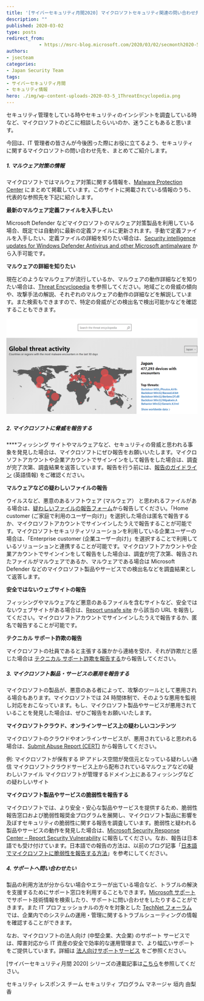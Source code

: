 ```yaml
---
title: '[サイバーセキュリティ月間2020] マイクロソフトセキュリティ関連の問い合わせ先の紹介'
description: ""
published: 2020-03-02
type: posts
redirect_from:
            - https://msrc-blog.microsoft.com/2020/03/02/secmonth2020-5/
authors:
- jsecteam
categories:
- Japan Security Team
tags:
- サイバーセキュリティ月間
- セキュリティ情報
hero: ./img/wp-content-uploads-2020-03-5_1ThreatEncyclopedia.png
---
```

セキュリティ管理をしている時やセキュリティのインシデントを調査している時など、マイクロソフトのどこに相談したらいいのか、迷うこともあると思います。

今回は、IT 管理者の皆さんが今後困った際にお役に立てるよう、セキュリティに関するマイクロソフトの問い合わせ先を、まとめてご紹介します。

##### **1. マルウェア対策の情報**

マイクロソフトではマルウェア対策に関する情報を、[Malware Protection Center](https://www.microsoft.com/en-us/wdsi) にまとめて掲載しています。このサイトに掲載されている情報のうち、代表的な参照先を下記に紹介します。

**最新のマルウェア定義ファイルを入手したい**

Microsoft Defender などマイクロソフトのマルウェア対策製品を利用している場合、既定では自動的に最新の定義ファイルに更新されます。手動で定義ファイルを入手したい、定義ファイルの詳細を知りたい場合は、[Security intelligence updates for Windows Defender Antivirus and other Microsoft antimalware](https://www.microsoft.com/en-us/wdsi/defenderupdates) から入手可能です。

**マルウェアの詳細を知りたい**

現在どのようなマルウェアが流行しているか、マルウェアの動作詳細などを知りたい場合は、[Threat Encyclopedia](https://www.microsoft.com/en-us/wdsi/threats) を参照してください。地域ごとの脅威の傾向や、攻撃手法の解説、それぞれのマルウェアの動作の詳細などを解説しています。また検索もできますので、特定の脅威がどの検出名で検出可能かなどを確認することもできます。

![](./img/wp-content-uploads-2020-03-5_1ThreatEncyclopedia.png)

#####

##### **2. マイクロソフトに脅威を報告する**

\*\*\*\*フィッシング サイトやマルウェアなど、セキュリティの脅威と思われる事象を発見した場合は、マイクロソフトにぜひ報告をお願いいたします。マイクロソフトアカウントや企業アカウントでサインインをして報告をした場合は、調査が完了次第、調査結果を返答しています。報告を行う前には、[報告のガイドライン](https://docs.microsoft.com/en-us/windows/security/threat-protection/intelligence/submission-guide) (英語情報) をご確認ください。

**マルウェアなどの疑わしいファイルの報告**

ウイルスなど、悪意のあるソフトウェア (マルウェア） と思われるファイルがある場合は、[疑わしいファイルの報告フォーム](https://www.microsoft.com/en-us/wdsi/filesubmission)から報告してください。「Home customer (ご家庭で利用のユーザー向け)」を選択した場合は匿名で報告するか、マイクロソフトアカウントでサインインしたうえで報告することが可能です。マイクロソフトセキュリティソリューションを利用している企業ユーザーの場合は、「Enterprise customer (企業ユーザー向け)」を選択することで利用しているソリューションと連携することが可能です。マイクロソフトアカウントや企業アカウントでサインインをして報告をした場合は、調査が完了次第、報告されたファイルがマルウェアであるか、マルウェアである場合は Microsoft Defender などのマイクロソフト製品やサービスでの検出名などを調査結果として返答します。

**安全ではないウェブサイトの報告**

フィッシングやマルウェアなど悪意のあるファイルを含むサイトなど、安全ではないウェブサイトがある場合は、[Report unsafe site](https://www.microsoft.com/en-us/wdsi/support/report-unsafe-site) から該当の URL を報告してください。マイクロソフトアカウントでサインインしたうえで報告するか、匿名で報告することが可能です。

**テクニカル サポート詐欺の報告**

マイクロソフトの社員であると主張する誰かから連絡を受け、それが詐欺だと感じた場合は [テクニカル サポート詐欺を報告する](https://www.microsoft.com/ja-jp/concern/scam?rtc=1)から報告してください。

##### **3. マイクロソフト製品・サービスの悪用を報告する**

マイクロソフトの製品が、悪意のある者によって、攻撃のツールとして悪用される場合もあります。マイクロソフトでは 24 時間体制で、そのような悪用を監視し対応をおこなっています。もし、マイクロソフト製品やサービスが悪用されていることを発見した場合は、ぜひご報告をお願いいたします。

**マイクロソフトクラウド、オンラインサービス上の疑わしいコンテンツ**

マイクロソフトのクラウドやオンラインサービスが、悪用されていると思われる場合は、[Submit Abuse Report (CERT)](https://portal.msrc.microsoft.com/en-us/engage/cars) から報告してください。

例: マイクロソフトが保有する IP アドレス空間が発信元となっている疑わしい通信 マイクロソフトクラウドサービス上から配布されているマルウェアなどの疑わしいファイル マイクロソフトが管理するドメイン上にあるフィッシングなどの疑わしいサイト

**マイクロソフト製品やサービスの脆弱性を報告する**

マイクロソフトでは、より安全・安心な製品やサービスを提供するため、脆弱性報告窓口および脆弱性報奨金プログラムを展開し、マイクロソフト製品に影響を及ぼすセキュリティの脆弱性に関する報告を調査しています。脆弱性と疑われる製品やサービスの動作を発見した場合は、[Microsoft Security Response Center – Report Security Vulnerability](https://msrc.microsoft.com/create-report) に報告してください。なお、報告は日本語でも受け付けています。日本語での報告の方法は、以前のブログ記事「[日本語でマイクロソフトに脆弱性を報告する方法](https://msrc-blog.microsoft.com/2019/10/30/vulnerabilityresponsecenter/)」を参考にしてください。

##### **4. サポートへ問い合わせたい**

製品の利用方法が分からない場合やエラーが出ている場合など、トラブルの解決を支援するためにサポート窓口を利用することもできます。[Microsoft サポート](https://support.microsoft.com/ja-jp)でサポート技術情報を検索したり、サポートに問い合わせをしたりすることができます。また IT プロフェッショナルの方々を対象とした [TechNet フォーラム](https://social.technet.microsoft.com/Forums/ja-jp/home) では、企業内でのシステムの運用・管理に関するトラブルシューティングの情報を確認することができます。

なお、マイクロソフトの法人向け (中堅企業、大企業) のサポート サービスでは、障害対応から IT 資産の安全で効率的な運用管理まで、より幅広いサポートをご提供しています。詳細は [法人向けサポートサービス](https://www.microsoft.com/ja-jp/services/support.aspx) をご参照ください。

\[サイバーセキュリティ月間 2020] シリーズの連載記事は[こちら](https://aka.ms/secmonth2020)を参照してください。

セキュリティ レスポンス チーム セキュリティ プログラム マネージャ 垣内 由梨香
